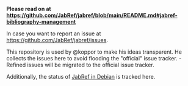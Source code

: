 **Please read on at https://github.com/JabRef/jabref/blob/main/README.md#jabref-bibliography-management**

In case you want to report an issue at <https://github.com/JabRef/jabref/issues>.

This repository is used by @koppor to make his ideas transparent. He collects the issues here to avoid flooding the "official" issue tracker. - Refined issues will be migrated to the official issue tracker.

Additionally, the status of [JabRef in Debian](https://github.com/koppor/jabref/blob/about/jabref-in-debian.md) is tracked here.
